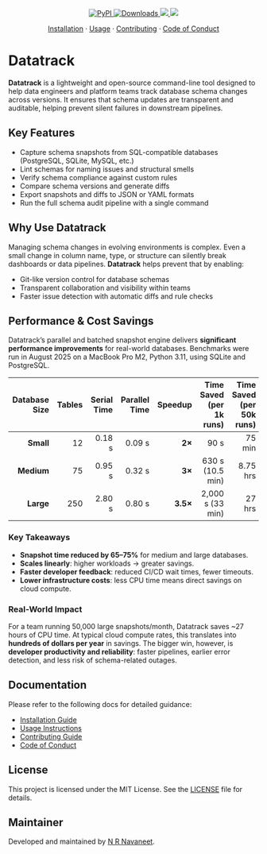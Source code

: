 <p align="center">
  <a href="https://pypi.org/project/dbtracker/">
    <img alt="PyPI" src="https://img.shields.io/pypi/v/dbtracker?color=0052FF&labelColor=090422" />
  </a>
  <a href="https://pypi.org/project/dbtracker/">
    <img alt="Downloads" src="https://img.shields.io/pypi/dm/dbtracker?color=0052FF&labelColor=090422" />
  </a>
  <a href="https://github.com/nrnavaneet/datatrack">
    <img src="https://img.shields.io/github/stars/nrnavaneet/datatrack?color=0052FF&labelColor=090422" />
  </a>
  <a href="https://github.com/nrnavaneet/datatrack/pulse">
    <img src="https://img.shields.io/github/commit-activity/m/nrnavaneet/datatrack?color=0052FF&labelColor=090422" />
  </a>
</p>

<p align="center">
  <a href="https://github.com/nrnavaneet/datatrack/tree/main/docs/INSTALLATION.md">Installation</a>
  ·
  <a href="https://github.com/nrnavaneet/datatrack/tree/main/docs/USAGE.md">Usage</a>
  ·
  <a href="https://github.com/nrnavaneet/datatrack/tree/main/docs/contribute/CONTRIBUTING.md">Contributing</a>
  ·
  <a href="https://github.com/nrnavaneet/datatrack/tree/main/docs/contribute/CODE_OF_CONDUCT.md">Code of Conduct</a>
</p>

# Datatrack

**Datatrack** is a lightweight and open-source command-line tool designed to help data engineers and platform teams track database schema changes across versions. It ensures that schema updates are transparent and auditable, helping prevent silent failures in downstream pipelines.

## Key Features

- Capture schema snapshots from SQL-compatible databases (PostgreSQL, SQLite, MySQL, etc.)
- Lint schemas for naming issues and structural smells
- Verify schema compliance against custom rules
- Compare schema versions and generate diffs
- Export snapshots and diffs to JSON or YAML formats
- Run the full schema audit pipeline with a single command

## Why Use Datatrack

Managing schema changes in evolving environments is complex. Even a small change in column name, type, or structure can silently break dashboards or data pipelines. **Datatrack** helps prevent that by enabling:

- Git-like version control for database schemas
- Transparent collaboration and visibility within teams
- Faster issue detection with automatic diffs and rule checks

## Performance & Cost Savings

Datatrack’s parallel and batched snapshot engine delivers **significant performance improvements** for real-world databases.
Benchmarks were run in August 2025 on a MacBook Pro M2, Python 3.11, using SQLite and PostgreSQL.

| Database Size | Tables | Serial Time | Parallel Time | Speedup | Time Saved (per 1k runs) | Time Saved (per 50k runs) |
|--------------:|-------:|------------:|--------------:|--------:|-------------------------:|--------------------------:|
| **Small**     | 12     | 0.18 s      | 0.09 s        | **2×**  | 90 s                     | 75 min                    |
| **Medium**    | 75     | 0.95 s      | 0.32 s        | **3×**  | 630 s (10.5 min)         | 8.75 hrs                  |
| **Large**     | 250    | 2.80 s      | 0.80 s        | **3.5×**| 2,000 s (33 min)         | 27 hrs                    |

### Key Takeaways

- **Snapshot time reduced by 65–75%** for medium and large databases.
- **Scales linearly**: higher workloads → greater savings.
- **Faster developer feedback**: reduced CI/CD wait times, fewer timeouts.
- **Lower infrastructure costs**: less CPU time means direct savings on cloud compute.

### Real-World Impact

For a team running 50,000 large snapshots/month, Datatrack saves ~27 hours of CPU time.
At typical cloud compute rates, this translates into **hundreds of dollars per year** in savings.
The bigger win, however, is **developer productivity and reliability**: faster pipelines, earlier error detection,
and less risk of schema-related outages.

## Documentation

Please refer to the following docs for detailed guidance:

- [Installation Guide](https://github.com/nrnavaneet/datatrack/tree/main/docs/INSTALLATION.md)
- [Usage Instructions](https://github.com/nrnavaneet/datatrack/tree/main/docs/USAGE.md)
- [Contributing Guide](https://github.com/nrnavaneet/datatrack/blob/main/docs/contribute/CONTRIBUTING.md)
- [Code of Conduct](https://github.com/nrnavaneet/datatrack/tree/main/docs/contributeCODE_OF_CONDUCT.md)

## License

This project is licensed under the MIT License. See the [LICENSE](https://github.com/nrnavaneet/datatrack/blob/main/LICENSE) file for details.

## Maintainer

Developed and maintained by [N R Navaneet](https://github.com/nrnavaneet).
